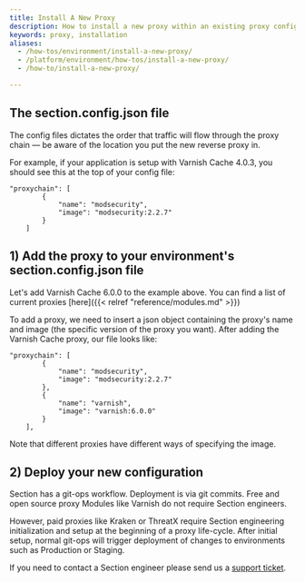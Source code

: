 ```yaml
---
title: Install A New Proxy
description: How to install a new proxy within an existing proxy configuration.
keywords: proxy, installation
aliases:
  - /how-tos/environment/install-a-new-proxy/
  - /platform/environment/how-tos/install-a-new-proxy/
  - /how-to/install-a-new-proxy/

---
```

## The section.config.json file
The config files dictates the order that traffic will flow through the proxy chain — be aware of the location you put the new reverse proxy in.

For example, if your application is setup with Varnish Cache 4.0.3, you should see this at the top of your config file:

	"proxychain": [
	        {
	            "name": "modsecurity",
	            "image": "modsecurity:2.2.7"
	        }
	    ]

## 1) Add the proxy to your environment's section.config.json file
Let's add Varnish Cache 6.0.0 to the example above. You can find a list of current proxies [here]({{< relref "reference/modules.md" >}})

To add a proxy, we need to insert a json object containing the proxy's name and image (the specific version of the proxy you want). After adding the Varnish Cache proxy, our file looks like:

	"proxychain": [
	        {
	            "name": "modsecurity",
	            "image": "modsecurity:2.2.7"
	        },
	        {
	            "name": "varnish",
	            "image": "varnish:6.0.0"
	        }
	    ],

Note that different proxies have different ways of specifying the image.  

## 2) Deploy your new configuration

Section has a git-ops workflow. Deployment is via git commits. Free and open source proxy Modules like Varnish do not require Section engineers. 

However, paid proxies like Kraken or ThreatX require Section engineering initialization and setup at the beginning of a proxy life-cycle. After initial setup, normal git-ops will trigger deployment of changes to environments such as Production or Staging. 

If you need to contact a Section engineer please send us a [support ticket](https://support.section.io/hc/en-us/requests/new).
